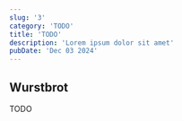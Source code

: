 ```yaml
---
slug: '3'
category: 'TODO'
title: 'TODO'
description: 'Lorem ipsum dolor sit amet'
pubDate: 'Dec 03 2024'
---
```




## Wurstbrot

TODO